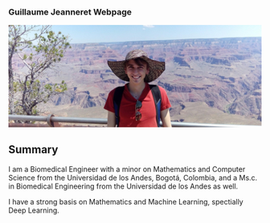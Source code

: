 ### Guillaume Jeanneret Webpage

![photo](pictures/cutp.jpg)

## Summary

I am a Biomedical Engineer with a minor on Mathematics and Computer Science from the Universidad de los Andes, Bogotá, Colombia, and a Ms.c. in Biomedical Engineering from the Universidad de los Andes as well.

I have a strong basis on Mathematics and Machine Learning, spectially Deep Learning.